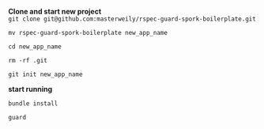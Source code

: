 <b>Clone and start new project</b>
</br>
```git clone git@github.com:masterweily/rspec-guard-spork-boilerplate.git```

```mv rspec-guard-spork-boilerplate new_app_name```

```cd new_app_name```

```rm -rf .git```

```git init new_app_name```

<b>start running</b>

```bundle install```

``` guard ```
